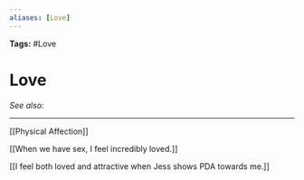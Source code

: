 ```yaml
---
aliases: [Love]
---
```


**Tags:** #Love 
# Love
*See also:*
___
[[Physical Affection]]

[[When we have sex, I feel incredibly loved.]]

[[I feel both loved and attractive when Jess shows PDA towards me.]]

